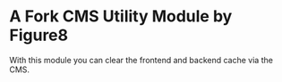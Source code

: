 # A Fork CMS Utility Module by Figure8

With this module you can clear the frontend and backend cache via the CMS.